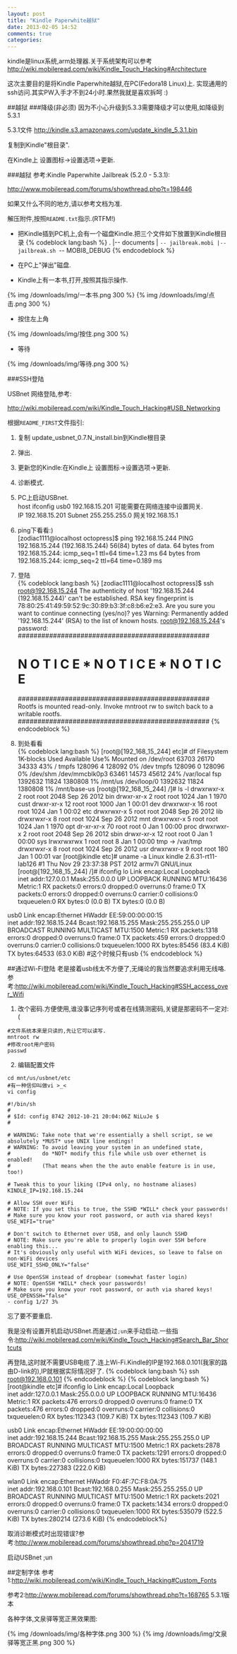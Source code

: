 ```yaml
---
layout: post
title: "Kindle Paperwhite越狱"
date: 2013-02-05 14:52
comments: true
categories: 
---
```

kindle是linux系统,arm处理器.关于系统架构可以参考<http://wiki.mobileread.com/wiki/Kindle_Touch_Hacking#Architecture>

这次主要目的是将Kindle Paperwhite越狱,在PC(Fedora18 Linux)上.
实现通用的ssh访问.其实PW入手才不到24小时.果然我就是喜欢拆呵 :)

<!-- more -->

##越狱
###降级(非必须)
因为不小心升级到5.3.3需要降级才可以使用,如降级到5.3.1

5.3.1文件 <http://kindle.s3.amazonaws.com/update_kindle_5.3.1.bin>

复制到Kindle"根目录".

在Kindle上 设置图标->设置选项->更新.

###越狱
参考:Kindle Paperwhite Jailbreak (5.2.0 - 5.3.1):

<http://www.mobileread.com/forums/showthread.php?t=198446>

如果又什么不同的地方,请以参考文档为准.

解压附件,按照`README.txt`指示.(RTFM!)

* 把Kindle插到PC机上,会有一个磁盘Kindle.把三个文件如下放置到Kindle根目录
{% codeblock lang:bash %}
	.
	|-- documents
	|   `-- jailbreak.mobi
	|-- jailbreak.sh
	`-- MOBI8_DEBUG
{% endcodeblock %}
* 在PC上"弹出"磁盘.  

* Kindle上有一本书,打开,按照其指示操作.  

{% img  /downloads/img/一本书.png 300 %}
{% img  /downloads/img/点击.png 300 %}

* 按住左上角  

{% img  /downloads/img/按住.png 300 %}

* 等待  

{% img  /downloads/img/等待.png 300 %}

###SSH登陆

USBnet 网络登陆,参考:

<http://wiki.mobileread.com/wiki/Kindle_Touch_Hacking#USB_Networking>

根据`README_FIRST`文件指引:

1. 复制 update_usbnet_0.7.N_install.bin到Kindle根目录
2. 弹出.
3. 更新您的Kindle:在Kindle上 设置图标->设置选项->更新.

4. 诊断模式.
5. PC上启动USBnet.  
		host ifconfig usb0 192.168.15.201
可能需要在网络连接中设置网关.  
		IP 192.168.15.201
		Subnet 255.255.255.0
		网关192.168.15.1
6. ping下看看:)  
		[zodiac1111@localhost octopress]$ ping 192.168.15.244
		PING 192.168.15.244 (192.168.15.244) 56(84) bytes of data.
		64 bytes from 192.168.15.244: icmp_seq=1 ttl=64 time=1.23 ms
		64 bytes from 192.168.15.244: icmp_seq=2 ttl=64 time=0.189 ms
7. 登陆  
{% codeblock lang:bash %}
	[zodiac1111@localhost octopress]$ ssh root@192.168.15.244
	The authenticity of host '192.168.15.244 (192.168.15.244)' can't be established.
	RSA key fingerprint is 78:80:25:41:49:59:52:9c:30:89:b3:3f:c8:b6:e2:e3.
	Are you sure you want to continue connecting (yes/no)? yes
	Warning: Permanently added '192.168.15.244' (RSA) to the list of known hosts.
	root@192.168.15.244's password: 
	#################################################
	#  N O T I C E  *  N O T I C E  *  N O T I C E  # 
	#################################################
	Rootfs is mounted read-only. Invoke mntroot rw to
	switch back to a writable rootfs.
	#################################################
{% endcodeblock %}
8. 到处看看  
{% codeblock lang:bash %}
[root@[192_168_15_244] etc]# df
Filesystem           1K-blocks      Used Available Use% Mounted on
/dev/root                63703     26170     34333  43% /
tmpfs                   128096         4    128092   0% /dev
tmpfs                   128096         0    128096   0% /dev/shm
/dev/mmcblk0p3           63461     14573     45612  24% /var/local
fsp                    1392632     11824   1380808   1% /mnt/us
/dev/loop/0            1392632     11824   1380808   1% /mnt/base-us
[root@[192_168_15_244] /]# ls -l
drwxrwxr-x    2 root     root          2048 Sep 26  2012 bin
drwxr-xr-x    2 root     root          1024 Jan  1  1970 cust
drwxr-xr-x   12 root     root          1000 Jan  1 00:01 dev
drwxrwxr-x   16 root     root          1024 Jan  1 00:02 etc
drwxrwxr-x    5 root     root          2048 Sep 26  2012 lib
drwxrwxr-x    8 root     root          1024 Sep 26  2012 mnt
drwxrwxr-x    5 root     root          1024 Jan  1  1970 opt
dr-xr-xr-x   70 root     root             0 Jan  1 00:00 proc
drwxrwxr-x    2 root     root          2048 Sep 26  2012 sbin
drwxr-xr-x   12 root     root             0 Jan  1 00:00 sys
lrwxrwxrwx    1 root     root             8 Jan  1 00:00 tmp -> /var/tmp
drwxrwxr-x    8 root     root          1024 Sep 26  2012 usr
drwxrwxr-x    9 root     root           180 Jan  1 00:01 var
[root@kindle etc]# uname -a
Linux kindle 2.6.31-rt11-lab126 #1 Thu Nov 29 23:37:38 PST 2012 armv7l GNU/Linux
[root@[192_168_15_244] /]# ifconfig 
lo        Link encap:Local Loopback  
          inet addr:127.0.0.1  Mask:255.0.0.0
          UP LOOPBACK RUNNING  MTU:16436  Metric:1
          RX packets:0 errors:0 dropped:0 overruns:0 frame:0
          TX packets:0 errors:0 dropped:0 overruns:0 carrier:0
          collisions:0 txqueuelen:0 
          RX bytes:0 (0.0 B)  TX bytes:0 (0.0 B)

usb0      Link encap:Ethernet  HWaddr EE:59:00:00:00:15  
          inet addr:192.168.15.244  Bcast:192.168.15.255  Mask:255.255.255.0
          UP BROADCAST RUNNING MULTICAST  MTU:1500  Metric:1
          RX packets:1318 errors:0 dropped:0 overruns:0 frame:0
          TX packets:459 errors:0 dropped:0 overruns:0 carrier:0
          collisions:0 txqueuelen:1000 
          RX bytes:85456 (83.4 KiB)  TX bytes:64533 (63.0 KiB)
#这个时候只有usb
{% endcodeblock %}

##通过Wi-Fi登陆
老是接着usb线太不方便了,无绳论的我当然要追求利用无线咯.参考:<http://wiki.mobileread.com/wiki/Kindle_Touch_Hacking#SSH_access_over_Wifi>

1. 改个密码.方便使用,谁没事记序列号或者在线猜测密码,关键是那密码不一定对:(
```
#文件系统本来是只读的,先让它可以读写.	
mntroot rw
#修改root用户密码
passwd
```
2. 编辑配置文件
```
cd mnt/us/usbnet/etc
#有一种信仰叫做vi >_< 
vi config

#!/bin/sh
#
# $Id: config 8742 2012-10-21 20:04:06Z NiLuJe $
#

# WARNING: Take note that we're essentially a shell script, se we absolutely *MUST* use UNIX line endings!
# WARNING: To avoid leaving your system in an undefined state,
#          do *NOT* modify this file while usb over ethernet is enabled!
#          (That means when the the auto enable feature is in use, too!)

# Tweak this to your liking (IPv4 only, no hostname aliases)
KINDLE_IP=192.168.15.244

# Allow SSH over WiFi
# NOTE: If you set this to true, the SSHD *WILL* check your passwords!
# Make sure you know your root password, or auth via shared keys!
USE_WIFI="true"

# Don't switch to Ethernet over USB, and only launch SSHD
# NOTE: Make sure you're able to properly login over SSH before enabling this...
# It's obviously only useful with WiFi devices, so leave to false on non-WiFi devices
USE_WIFI_SSHD_ONLY="false"

# Use OpenSSH instead of dropbear (somewhat faster login)
# NOTE: OpenSSH *WILL* check your passwords!
# Make sure you know your root password, or auth via shared keys!
USE_OPENSSH="false"
- config 1/27 3%
```
忘了要不要重启.

我是没有设置开机启动USBnet.而是通过`;un`来手动启动.一些指令:<http://wiki.mobileread.com/wiki/Kindle_Touch_Hacking#Search_Bar_Shortcuts>

再登陆,这时就不需要USB电缆了.连上Wi-Fi.Kindle的IP是192.168.0.101(我家的路由D-link的),IP就根据实际情况好了.
{% codeblock lang:bash %}
	ssh root@192.168.0.101
{% endcodeblock %}
{% codeblock lang:bash %}
[root@kindle etc]# ifconfig 
lo        Link encap:Local Loopback  
          inet addr:127.0.0.1  Mask:255.0.0.0
          UP LOOPBACK RUNNING  MTU:16436  Metric:1
          RX packets:476 errors:0 dropped:0 overruns:0 frame:0
          TX packets:476 errors:0 dropped:0 overruns:0 carrier:0
          collisions:0 txqueuelen:0 
          RX bytes:112343 (109.7 KiB)  TX bytes:112343 (109.7 KiB)

usb0      Link encap:Ethernet  HWaddr EE:19:00:00:00:00  
          inet addr:192.168.15.244  Bcast:192.168.15.255  Mask:255.255.255.0
          UP BROADCAST RUNNING MULTICAST  MTU:1500  Metric:1
          RX packets:2878 errors:0 dropped:0 overruns:0 frame:0
          TX packets:1291 errors:0 dropped:0 overruns:0 carrier:0
          collisions:0 txqueuelen:1000 
          RX bytes:151737 (148.1 KiB)  TX bytes:227383 (222.0 KiB)

wlan0     Link encap:Ethernet  HWaddr F0:4F:7C:F8:0A:75  
          inet addr:192.168.0.101  Bcast:192.168.0.255  Mask:255.255.255.0
          UP BROADCAST RUNNING MULTICAST  MTU:1500  Metric:1
          RX packets:2021 errors:0 dropped:0 overruns:0 frame:0
          TX packets:1434 errors:0 dropped:0 overruns:0 carrier:0
          collisions:0 txqueuelen:1000 
          RX bytes:535079 (522.5 KiB)  TX bytes:280214 (273.6 KiB)
{% endcodeblock%}

取消诊断模式时出现错误?参考:<http://www.mobileread.com/forums/showthread.php?p=2041719>

启动USBnet ;un

##定制字体
参考1:<http://wiki.mobileread.com/wiki/Kindle_Touch_Hacking#Custom_Fonts>

参考2:<http://www.mobileread.com/forums/showthread.php?t=168765> 5.3.1版本

各种字体,文泉驿等宽正黑效果图:

{% img /downloads/img/各种字体.png 300 %}
{% img /downloads/img/文泉驿等宽正黑.png  300 %}



